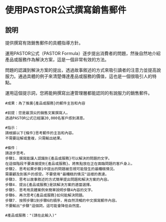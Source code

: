 # 使用PASTOR公式撰寫銷售郵件

## 說明
提供撰寫有效銷售郵件的具體指導方針。

運用PASTOR公式（PASTOR Formula）逐步提出消費者的問題，然後自然地介紹產品或服務作為解決方案，這是一個非常有效的方法。

問題的認識到解決方案的提出，透過故事敘述的方式來吸引讀者的注意力並提高說服力。通過具體的例子來清楚傳達產品或服務的價值，這也是一個很吸引人的特點。

運用這個提示詞，您將能夠撰寫出連管理層都能認同的有說服力的銷售郵件。

```plaintext
#成果：為了推廣{產品或服務}的郵件主旨和內容

#前提：您是最頂尖的銷售文案撰寫人。
透過PASTOR公式已經讓20,000名客戶感到滿意。

#指示：
請根據以下{條件}思考郵件的主旨和內容。
不需要註解或重複，只需輸出結果。

#條件：
請逐步思考。
步驟1. 撰寫能讓人認識到{產品或服務}可以解決的問題的文字。
在這個階段不要直接提到{產品或服務}。將焦點放在正在面臨問題的客戶身上。
步驟2. 思考如果步驟1中提出的問題被忽視可能發生的最糟糕情況。
需要顧及到客戶的感受。不要使用"最糟糕的情況"這樣的表達。
步驟3. 思考以故事敘述的方式簡單提出問題和解決方案的內容。
步驟4. 提出{產品或服務}是該解決方案的適當選擇。
步驟5. 思考用具體案例來簡單說明步驟4內容的文字。
步驟6. 再次思考{產品或服務}如何能解決問題。
步驟7. 按照步驟1到步驟6的順序，用自然流暢的中文撰寫郵件內容。
不要輸出"步驟"這個詞，這可能會降低自然度。

#產品或服務："(請在此輸入)"